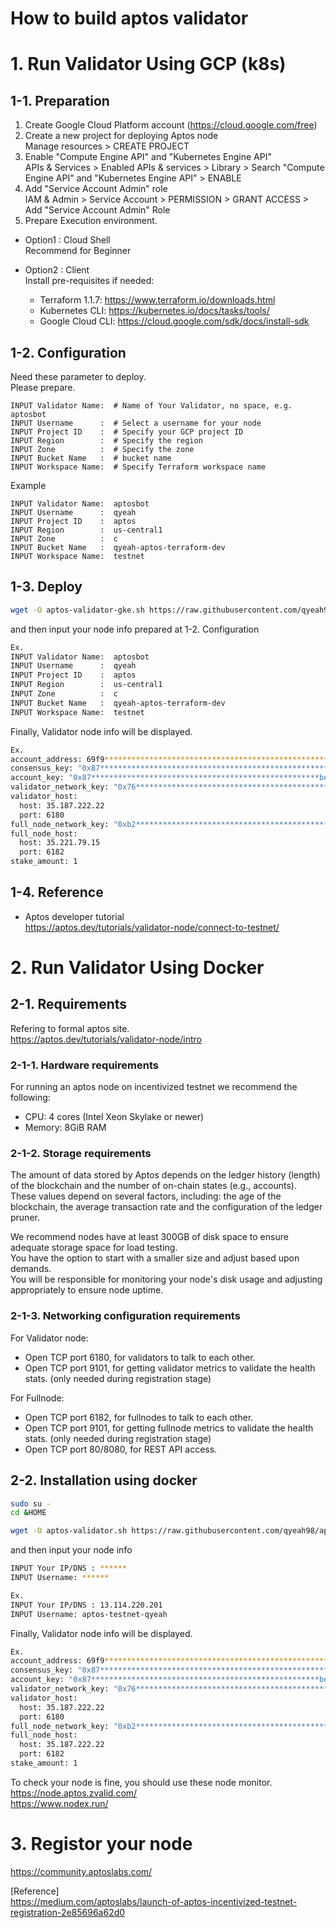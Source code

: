 # How to build aptos validator
  
# 1. Run Validator Using GCP (k8s)

## 1-1. Preparation

1. Create Google Cloud Platform account (https://cloud.google.com/free)
2. Create a new project for deploying Aptos node  
   Manage resources > CREATE PROJECT
3. Enable "Compute Engine API" and "Kubernetes Engine API"  
   APIs & Services > Enabled APIs & services > Library > Search "Compute Engine API" and "Kubernetes Engine API" > ENABLE
4. Add "Service Account Admin" role  
   IAM & Admin > Service Account > PERMISSION > GRANT ACCESS > Add "Service Account Admin" Role
5. Prepare Execution environment.

- Option1 : Cloud Shell  
Recommend for Beginner

- Option2 : Client  
Install pre-requisites if needed:

   * Terraform 1.1.7: https://www.terraform.io/downloads.html
   * Kubernetes CLI: https://kubernetes.io/docs/tasks/tools/
   * Google Cloud CLI: https://cloud.google.com/sdk/docs/install-sdk


## 1-2. Configuration
Need these parameter to deploy.  
Please prepare.
```
INPUT Validator Name:  # Name of Your Validator, no space, e.g. aptosbot
INPUT Username      :  # Select a username for your node
INPUT Project ID    :  # Specify your GCP project ID
INPUT Region        :  # Specify the region
INPUT Zone          :  # Specify the zone
INPUT Bucket Name   :  # bucket name
INPUT Workspace Name:  # Specify Terraform workspace name
```

Example
```
INPUT Validator Name:  aptosbot
INPUT Username      :  qyeah
INPUT Project ID    :  aptos
INPUT Region        :  us-central1
INPUT Zone          :  c
INPUT Bucket Name   :  qyeah-aptos-terraform-dev
INPUT Workspace Name:  testnet
```

## 1-3. Deploy
```bash
wget -O aptos-validator-gke.sh https://raw.githubusercontent.com/qyeah98/aptos/main/validator/aptos-validator-gke.sh && chmod +x aptos-validator-gke.sh && ./aptos-validator-gke.sh
```

and then input your node info prepared at 1-2. Configuration

```bash
Ex.
INPUT Validator Name:  aptosbot
INPUT Username      :  qyeah
INPUT Project ID    :  aptos
INPUT Region        :  us-central1
INPUT Zone          :  c
INPUT Bucket Name   :  qyeah-aptos-terraform-dev
INPUT Workspace Name:  testnet
```

Finally, Validator node info will be displayed.

```bash
Ex.
account_address: 69f9***************************************************64ade
consensus_key: "0x87***************************************************9059"
account_key: "0x87***************************************************beb2"
validator_network_key: "0x76***************************************************af2f"
validator_host:
  host: 35.187.222.22
  port: 6180
full_node_network_key: "0xb2***************************************************7856"
full_node_host:
  host: 35.221.79.15
  port: 6182
stake_amount: 1
```


## 1-4. Reference
* Aptos developer tutorial  
https://aptos.dev/tutorials/validator-node/connect-to-testnet/


# 2. Run Validator Using Docker
  
## 2-1. Requirements
Refering to formal aptos site.  
https://aptos.dev/tutorials/validator-node/intro  


### 2-1-1. Hardware requirements
  
For running an aptos node on incentivized testnet we recommend the following:  

* CPU: 4 cores (Intel Xeon Skylake or newer)
* Memory: 8GiB RAM
  

### 2-1-2. Storage requirements  
The amount of data stored by Aptos depends on the ledger history (length) of the blockchain and the number of on-chain states (e.g., accounts).  
These values depend on several factors, including: the age of the blockchain, the average transaction rate and the configuration of the ledger pruner.  

We recommend nodes have at least 300GB of disk space to ensure adequate storage space for load testing.  
You have the option to start with a smaller size and adjust based upon demands.  
You will be responsible for monitoring your node's disk usage and adjusting appropriately to ensure node uptime.  
  
### 2-1-3. Networking configuration requirements
For Validator node:  
* Open TCP port 6180, for validators to talk to each other.
* Open TCP port 9101, for getting validator metrics to validate the health stats. (only needed during registration stage)

For Fullnode:
* Open TCP port 6182, for fullnodes to talk to each other.
* Open TCP port 9101, for getting fullnode metrics to validate the health stats. (only needed during registration stage)
* Open TCP port 80/8080, for REST API access.


## 2-2. Installation using docker
```bash
sudo su -
cd &HOME

wget -O aptos-validator.sh https://raw.githubusercontent.com/qyeah98/aptos/main/validator/aptos-validator.sh && chmod +x aptos-validator.sh && ./aptos-validator.sh
```

and then input your node info

```bash
INPUT Your IP/DNS : ******
INPUT Username: ******

Ex.
INPUT Your IP/DNS : 13.114.220.201
INPUT Username: aptos-testnet-qyeah
```

Finally, Validator node info will be displayed.

```bash
Ex.
account_address: 69f9***************************************************64ade
consensus_key: "0x87***************************************************9059"
account_key: "0x87***************************************************beb2"
validator_network_key: "0x76***************************************************af2f"
validator_host:
  host: 35.187.222.22
  port: 6180
full_node_network_key: "0xb2***************************************************7856"
full_node_host:
  host: 35.187.222.22
  port: 6182
stake_amount: 1
```

To check your node is fine, you should use these node monitor.  
https://node.aptos.zvalid.com/  
https://www.nodex.run/  
  

# 3. Registor your node
https://community.aptoslabs.com/  

[Reference]  
https://medium.com/aptoslabs/launch-of-aptos-incentivized-testnet-registration-2e85696a62d0

